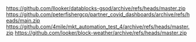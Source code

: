 https://github.com/llooker/datablocks-gsod/archive/refs/heads/master.zip
https://github.com/peterfishergcp/partner_covid_dashboards/archive/refs/heads/main.zip
https://github.com/4mile/mkt_automation_test_4/archive/refs/heads/master.zip
https://github.com/looker/block-weather/archive/refs/heads/master.zip
